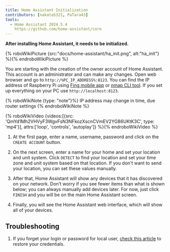 ```yaml
---
title: Home Assistant Initialization
contributors: [nakata5321, PaTara43]
tools:
  - Home Assistant 2024.5.4
    https://github.com/home-assistant/core
---
```


**After installing Home Assistant, it needs to be initialized.**

{% roboWikiPicture {src:"docs/home-assistant/ha_init.png", alt:"ha_init"} %}{% endroboWikiPicture %}

You are starting with the creation of the owner account of Home Assistant. This account is an administrator and can make any changes.
Open web browser and go to `http://%PC_IP_ADDRESS%:8123`. You can find the IP address of Raspberry Pi using [Fing mobile app](https://www.fing.com/products) or [nmap CLI tool](https://vitux.com/find-devices-connected-to-your-network-with-nmap/).
If you set up everything on your PC use `http://localhost:8123`.

{% roboWikiNote {type: "note"}%} IP address may change in time, due router settings {% endroboWikiNote %}

{% roboWikiVideo {videos:[{src: 'QmYd1Mh2VHVyF3WgvFsN3NFkozXscnCVmEV2YG86UKtK3C', type: 'mp4'}], attrs:['loop', 'controls', 'autoplay']} %}{% endroboWikiVideo %}

1. At the first page, enter a name, username, password and click on the `CREATE ACCOUNT` button.

2. On the next screen, enter a name for your home and set your location and unit system. Click `DETECT` to find your location and set your time zone and unit system based on that location. If you don't want to send your location, you can set these values manually.

3. After that, Home Assistant will show any devices that it has discovered on your network. Don’t worry if you see fewer items than what is shown below; you can always manually add devices later. For now, just click `FINISH` and you will be on the main Home Assistant screen.

4. Finally, you will see the Home Assistant web interface, which will show all of your devices.


## Troubleshooting

1. If you forget your login or password for local user, [check this article](https://www.home-assistant.io/docs/locked_out/) to restore your credentials.
